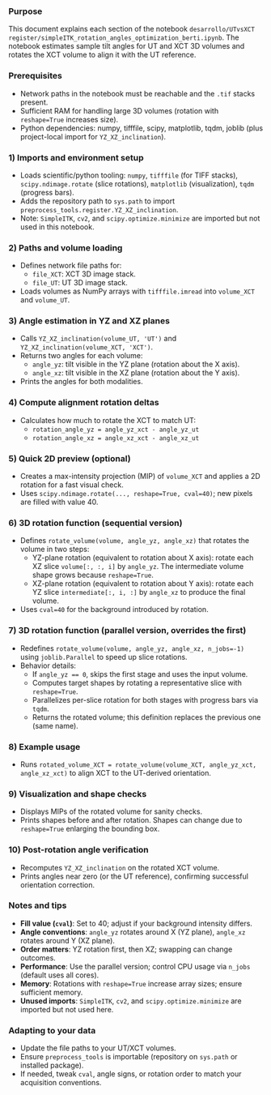 ### Purpose
This document explains each section of the notebook `desarrollo/UTvsXCT register/simpleITK_rotation_angles_optimization_berti.ipynb`. The notebook estimates sample tilt angles for UT and XCT 3D volumes and rotates the XCT volume to align it with the UT reference.

### Prerequisites
- Network paths in the notebook must be reachable and the `.tif` stacks present.
- Sufficient RAM for handling large 3D volumes (rotation with `reshape=True` increases size).
- Python dependencies: numpy, tifffile, scipy, matplotlib, tqdm, joblib (plus project-local import for `YZ_XZ_inclination`).

### 1) Imports and environment setup
- Loads scientific/python tooling: `numpy`, `tifffile` (for TIFF stacks), `scipy.ndimage.rotate` (slice rotations), `matplotlib` (visualization), `tqdm` (progress bars).
- Adds the repository path to `sys.path` to import `preprocess_tools.register.YZ_XZ_inclination`.
- Note: `SimpleITK`, `cv2`, and `scipy.optimize.minimize` are imported but not used in this notebook.

### 2) Paths and volume loading
- Defines network file paths for:
  - `file_XCT`: XCT 3D image stack.
  - `file_UT`: UT 3D image stack.
- Loads volumes as NumPy arrays with `tifffile.imread` into `volume_XCT` and `volume_UT`.

### 3) Angle estimation in YZ and XZ planes
- Calls `YZ_XZ_inclination(volume_UT, 'UT')` and `YZ_XZ_inclination(volume_XCT, 'XCT')`.
- Returns two angles for each volume:
  - `angle_yz`: tilt visible in the YZ plane (rotation about the X axis).
  - `angle_xz`: tilt visible in the XZ plane (rotation about the Y axis).
- Prints the angles for both modalities.

### 4) Compute alignment rotation deltas
- Calculates how much to rotate the XCT to match UT:
  - `rotation_angle_yz = angle_yz_xct - angle_yz_ut`
  - `rotation_angle_xz = angle_xz_xct - angle_xz_ut`

### 5) Quick 2D preview (optional)
- Creates a max-intensity projection (MIP) of `volume_XCT` and applies a 2D rotation for a fast visual check.
- Uses `scipy.ndimage.rotate(..., reshape=True, cval=40)`; new pixels are filled with value 40.

### 6) 3D rotation function (sequential version)
- Defines `rotate_volume(volume, angle_yz, angle_xz)` that rotates the volume in two steps:
  - YZ-plane rotation (equivalent to rotation about X axis): rotate each XZ slice `volume[:, :, i]` by `angle_yz`. The intermediate volume shape grows because `reshape=True`.
  - XZ-plane rotation (equivalent to rotation about Y axis): rotate each YZ slice `intermediate[:, i, :]` by `angle_xz` to produce the final volume.
- Uses `cval=40` for the background introduced by rotation.

### 7) 3D rotation function (parallel version, overrides the first)
- Redefines `rotate_volume(volume, angle_yz, angle_xz, n_jobs=-1)` using `joblib.Parallel` to speed up slice rotations.
- Behavior details:
  - If `angle_yz == 0`, skips the first stage and uses the input volume.
  - Computes target shapes by rotating a representative slice with `reshape=True`.
  - Parallelizes per-slice rotation for both stages with progress bars via `tqdm`.
  - Returns the rotated volume; this definition replaces the previous one (same name).

### 8) Example usage
- Runs `rotated_volume_XCT = rotate_volume(volume_XCT, angle_yz_xct, angle_xz_xct)` to align XCT to the UT-derived orientation.

### 9) Visualization and shape checks
- Displays MIPs of the rotated volume for sanity checks.
- Prints shapes before and after rotation. Shapes can change due to `reshape=True` enlarging the bounding box.

### 10) Post-rotation angle verification
- Recomputes `YZ_XZ_inclination` on the rotated XCT volume.
- Prints angles near zero (or the UT reference), confirming successful orientation correction.

### Notes and tips
- **Fill value (`cval`)**: Set to 40; adjust if your background intensity differs.
- **Angle conventions**: `angle_yz` rotates around X (YZ plane), `angle_xz` rotates around Y (XZ plane).
- **Order matters**: YZ rotation first, then XZ; swapping can change outcomes.
- **Performance**: Use the parallel version; control CPU usage via `n_jobs` (default uses all cores).
- **Memory**: Rotations with `reshape=True` increase array sizes; ensure sufficient memory.
- **Unused imports**: `SimpleITK`, `cv2`, and `scipy.optimize.minimize` are imported but not used here.

### Adapting to your data
- Update the file paths to your UT/XCT volumes.
- Ensure `preprocess_tools` is importable (repository on `sys.path` or installed package).
- If needed, tweak `cval`, angle signs, or rotation order to match your acquisition conventions.


